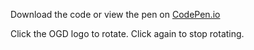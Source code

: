 Download the code or view the pen on [CodePen.io](http://codepen.io/tseidler/pen/yJLLdy)  

Click the OGD logo to rotate. Click again to stop rotating.
